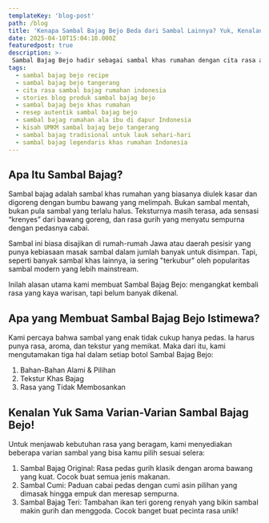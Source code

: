 ```yaml
---
templateKey: 'blog-post'
path: /blog
title: 'Kenapa Sambal Bajag Bejo Beda dari Sambal Lainnya? Yuk, Kenalan!'
date: 2025-04-10T15:04:10.000Z
featuredpost: true
description: >-
 Sambal Bajag Bejo hadir sebagai sambal khas rumahan dengan cita rasa autentik dan tekstur unik. Dibuat dari bahan-bahan alami tanpa pengawet, sambal ini menawarkan rasa pedas gurih dengan aroma bawang goreng yang menggoda. Tersedia dalam berbagai varian seperti Original, Cumi, Teri, cocok untuk segala jenis hidangan dan semua kalangan pencinta sambal.
tags:
  - sambal bajag bejo recipe
  - sambal bajag bejo tangerang
  - cita rasa sambal bajag rumahan indonesia
  - stories blog produk sambal bajag bejo
  - sambal bajag bejo khas rumahan
  - resep autentik sambal bajag bejo
  - sambal bajag rumahan ala ibu di dapur Indonesia
  - kisah UMKM sambal bajag bejo tangerang
  - sambal bajag tradisional untuk lauk sehari-hari
  - sambal bajag legendaris khas rumahan Indonesia
---
```

## Apa Itu Sambal Bajag?
Sambal bajag adalah sambal khas rumahan yang biasanya diulek kasar dan digoreng dengan bumbu bawang yang melimpah. Bukan sambal mentah, bukan pula sambal yang terlalu halus. Teksturnya masih terasa, ada sensasi “krenyes” dari bawang goreng, dan rasa gurih yang menyatu sempurna dengan pedasnya cabai.

Sambal ini biasa disajikan di rumah-rumah Jawa atau daerah pesisir yang punya kebiasaan masak sambal dalam jumlah banyak untuk disimpan. Tapi, seperti banyak sambal khas lainnya, ia sering "terkubur" oleh popularitas sambal modern yang lebih mainstream.

Inilah alasan utama kami membuat Sambal Bajag Bejo: mengangkat kembali rasa yang kaya warisan, tapi belum banyak dikenal.

## Apa yang Membuat Sambal Bajag Bejo Istimewa?

Kami percaya bahwa sambal yang enak tidak cukup hanya pedas. Ia harus punya rasa, aroma, dan tekstur yang memikat. Maka dari itu, kami mengutamakan tiga hal dalam setiap botol Sambal Bajag Bejo:
1. Bahan-Bahan Alami & Pilihan
2. Tekstur Khas Bajag
3. Rasa yang Tidak Membosankan

## Kenalan Yuk Sama Varian-Varian Sambal Bajag Bejo!

Untuk menjawab kebutuhan rasa yang beragam, kami menyediakan beberapa varian sambal yang bisa kamu pilih sesuai selera:
1. Sambal Bajag Original: Rasa pedas gurih klasik dengan aroma bawang yang kuat. Cocok buat semua jenis makanan.
2. Sambal Cumi: Paduan cabai pedas dengan cumi asin pilihan yang dimasak hingga empuk dan meresap sempurna.
3. Sambal Bajag Teri: Tambahan ikan teri goreng renyah yang bikin sambal makin gurih dan menggoda. Cocok banget buat pecinta rasa unik!

